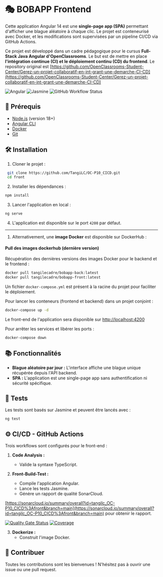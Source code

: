 # 🎭 BOBAPP Frontend

Cette application Angular 14 est une **single-page app (SPA)** permettant d'afficher une blague aléatoire à chaque clic. Le projet est conteneurisé avec Docker, et les modifications sont supervisées par un pipeline CI/CD via GitHub Actions.

Ce projet est développé dans un cadre pédagogique pour le cursus **Full-Stack Java Angular d'OpenClassrooms**. Le but est de mettre en place **l'intégration continue (CI) et le déploiement continu (CD) du frontend**.
Le repository original est [https://github.com/OpenClassrooms-Student-Center/Gerez-un-projet-collaboratif-en-int-grant-une-demarche-CI-CD](https://github.com/OpenClassrooms-Student-Center/Gerez-un-projet-collaboratif-en-int-grant-une-demarche-CI-CD)

![Angular](https://img.shields.io/badge/Angular-14-red?logo=angular&logoColor=red)
![Jasmine](https://img.shields.io/badge/Tested%20with-Jasmine-blue?logo=jasmine&logoColor=blue)
![GitHub Workflow Status](https://img.shields.io/github/actions/workflow/status/TangiLC/OC-P10_CICD/front-build-test.yml?branch=main)

## 🚀 Prérequis
- [Node.js](https://nodejs.org/en/download/) (version 18+)
- [Angular CLI](https://angular.io/cli)
- [Docker](https://www.docker.com/)
- [Git](https://git-scm.com/)

## 🛠️ Installation

1. Cloner le projet :
```bash
 git clone https://github.com/TangiLC/OC-P10_CICD.git
 cd front
```

2. Installer les dépendances :
```bash
npm install
```

3. Lancer l'application en local :
```bash
ng serve
```

4. L'application est disponible sur le port `4200` par défaut.

---

1. Alternativement, une **image Docker** est disponible sur DockerHub :
#### **Pull des images dockerhub (dernière version)**
Récupération des dernières versions des images Docker pour le backend et le frontend :
```bash
docker pull tangilecadre/bobapp-back:latest
docker pull tangilecadre/bobapp-front:latest
```
Un fichier `docker-compose.yml` est présent à la racine du projet pour faciliter le déploiement.

Pour lancer les conteneurs (frontend et backend) dans un projet conjoint :
```bash
docker-compose up -d
```

Le front-end de l'application sera disponible sur [http://localhost:4200](http://localhost:4200)

Pour arrêter les services et libérer les ports :
```bash
docker-compose down
```

## 📚 Fonctionnalités

- **Blague aléatoire par jour :** L'interface affiche une blague unique récupérée depuis l'API backend.
- **SPA :** L'application est une single-page app sans authentification ni sécurité spécifique.

## 🧪 Tests

Les tests sont basés sur Jasmine et peuvent être lancés avec :
```bash
ng test
```

## ⚙️ CI/CD - GitHub Actions

Trois workflows sont configurés pour le front-end :

1. **Code Analysis :**
   - Valide la syntaxe TypeScript.

2. **Front-Build-Test :**
   - Compile l'application Angular.
   - Lance les tests Jasmine.
   - Génère un rapport de qualité SonarCloud.

[https://sonarcloud.io/summary/overall?id=tangilc_OC-P10_CICD%3Afront&branch=main](https://sonarcloud.io/summary/overall?id=tangilc_OC-P10_CICD%3Afront&branch=main) pour obtenir le rapport.

[![Quality Gate Status](https://sonarcloud.io/api/project_badges/measure?project=tangilc_OC-P10_CICD:front&metric=alert_status)](https://sonarcloud.io/summary/new_code?id=tangilc_OC-P10_CICD:front)
[![Coverage](https://sonarcloud.io/api/project_badges/measure?project=tangilc_OC-P10_CICD:front&metric=coverage)](https://sonarcloud.io/summary/new_code?id=tangilc_OC-P10_CICD:front)

3. **Dockerize :**
   - Construit l'image Docker.

## 🤝 Contribuer

Toutes les contributions sont les bienvenues ! N'hésitez pas à ouvrir une issue ou une pull request.

